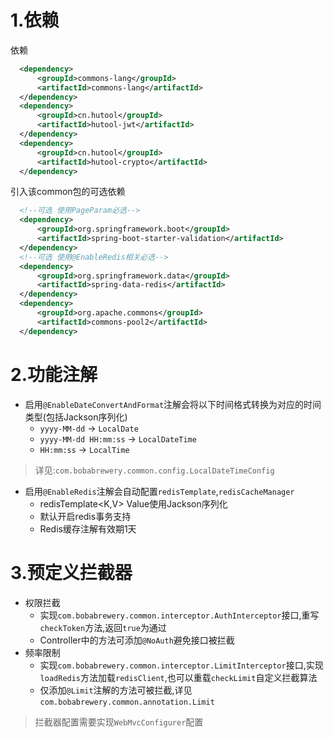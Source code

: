 # 1.依赖

依赖

```xml
  <dependency>
      <groupId>commons-lang</groupId>
      <artifactId>commons-lang</artifactId>
  </dependency>
  <dependency>
      <groupId>cn.hutool</groupId>
      <artifactId>hutool-jwt</artifactId>
  </dependency>
  <dependency>
      <groupId>cn.hutool</groupId>
      <artifactId>hutool-crypto</artifactId>
  </dependency>
```

引入该common包的可选依赖

```xml
  <!--可选 使用PageParam必选-->
  <dependency>
      <groupId>org.springframework.boot</groupId>
      <artifactId>spring-boot-starter-validation</artifactId>
  </dependency>
  <!--可选 使用@EnableRedis相关必选-->
  <dependency>
      <groupId>org.springframework.data</groupId>
      <artifactId>spring-data-redis</artifactId>
  </dependency>
  <dependency>
      <groupId>org.apache.commons</groupId>
      <artifactId>commons-pool2</artifactId>
  </dependency>
```

# 2.功能注解

* 启用`@EnableDateConvertAndFormat`注解会将以下时间格式转换为对应的时间类型(包括Jackson序列化)
    * `yyyy-MM-dd` -> `LocalDate`
    * `yyyy-MM-dd HH:mm:ss` -> `LocalDateTime`
    * `HH:mm:ss` -> `LocalTime`

> 详见:`com.bobabrewery.common.config.LocalDateTimeConfig`

* 启用`@EnableRedis`注解会自动配置`redisTemplate`,`redisCacheManager`
    * redisTemplate<K,V> Value使用Jackson序列化
    * 默认开启redis事务支持
    * Redis缓存注解有效期1天

# 3.预定义拦截器

* 权限拦截
    * 实现`com.bobabrewery.common.interceptor.AuthInterceptor`接口,重写`checkToken`方法,返回`true`为通过
    * Controller中的方法可添加`@NoAuth`避免接口被拦截
* 频率限制
    * 实现`com.bobabrewery.common.interceptor.LimitInterceptor`接口,实现`loadRedis`方法加载`redisClient`,也可以重载`checkLimit`自定义拦截算法
    * 仅添加`@Limit`注解的方法可被拦截,详见`com.bobabrewery.common.annotation.Limit`

> 拦截器配置需要实现`WebMvcConfigurer`配置
